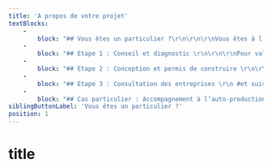 ```yaml
---
title: 'A propos de votre projet'
textBlocks:
    -
        block: "## Vous êtes un particulier ?\r\n\r\n\r\nVous êtes à l’étroit ? Votre bien est mal isolé ? Vous manquez de lumière ?\r\n\r\nVous souhaitez rénover ou construire votre futur logement ?\r\n\r\n**Faites vous accompagner par un architecte !** \r\nCe professionnel sera le garant de la qualité et du respect de vos contraintes. \r\nIl sera votre interlocuteur unique, défenseur de vos intérêts en toute transparence.\r\n\r\n\r\nDu coup de pouce à la prise en main totale de la réalisation de votre projet, consultez les différentes offres de service proposées par l’agence d’architecture Roselyne Laurent.\r\n\r\nVoir aussi : [pourquoi faire appel à un architecte ?](https://www.architectes.org/un-architecte-pourquoi-comment) CNOA.\r\n\r\n"
    -
        block: "## Etape 1 : Conseil et diagnostic \r\n\r\n\r\nPour valider l’achat d’un bien, vérifiez vos idées auprès d’un professionnel.\r\n\r\nEtre accompagné tôt dans votre projet est la clé de la réussite ! \r\n\r\nJe vous rencontre et visite votre bien. \r\nAprès l’écoute attentive de votre programme,** je vérifie la faisabilité de votre projet**.\r\n\r\nJ’évalue l'état et le potentiel du bien que vous souhaitez rénovez.\r\n\r\nEnfin** je vous explique la marche à suivre pour la suite de votre projet**.\r\n\r\nCoût : à partir de 180€.\r\n\r\n"
    -
        block: "## Etape 2 : Conception et permis de construire \r\n\r\n\r\nPour mettre en volume vos envies en cohérence avec votre budget, définir un planning et obtenir l’accord de votre mairie.\r\n\r\n**Optimisez l’espace, gagnez en qualité et en confort** grâce aux idées et à l’expérience de votre architecte !\r\n\r\nAprès validation de votre programme et des éventuelles études complémentaires, je vous propose plusieurs aménagements possibles, puis détaille la solution retenue. Ensemble, nous choisissons les matériaux et équipements techniques adaptés.\r\n\r\nSi nécessaire, j’établis les pièces utiles à la validation du dossier en mairie.\r\n\r\n\r\n__**Avis de client** _: \r\nRoselyne est à l'écoute des attentes, elle a bien évalué le potentiel de la maison. \r\nElle m'a fait 2 propositions, quand je n'arrivais pas à me projeter. \r\nAujourd'hui je suis très contente, c'est une autre maison dans laquelle je vis: lumière et espace.\r\nMerci Roselyne.\r\nM-N T_"
    -
        block: "## Etape 3 : Consultation des entreprises \r\n #et suivi des travaux \r\n\r\n\r\nPour s’assurer du respect du budget et du planning, de la cohérence entre les devis et les plans, et de la qualité de la mise en oeuvre.\r\n\r\n**Laissez-vous guider et sécurisez financièrement** votre chantier grâce au suivi de votre chantier par votre architecte !\r\n\r\nJ’établie le dossier afin de faire chiffrer précisément vos travaux et vous assiste dans la consultation des entreprises. \r\n\r\nJe relie avec vous l’ensemble des devis, et vous aide à choisir les entreprises adaptées à votre projet. \r\n\r\nJe prépare le début du chantier et valide les détails d'exécution, les échantillons fournis. \r\n\r\nJe coordonne les intervenants lors des réunions hebdomadaires et rédige des compte rendus détaillés. \r\n\r\nJe vise les factures, vous assiste pour la clôture du chantier et la levée des éventuelles réserves.\r\n\r\n"
    -
        block: "## Cas particulier : Accompagnement à l’auto-production \r\n\r\n\r\nVous souhaitez réaliser vous même tout ou partie de vos travaux ?\r\n\r\nFacilitez-vous la vie et faites vous accompagner par un professionnel.\r\n\r\nJe vous assiste dans la conception de votre logement et vous prépare au mieux pour votre chantier. \r\n\r\n**Ensemble, nous optimisons et choisissons** les techniques constructives qui vous conviennent. \r\n\r\nLa prévention des risques et l’aide à la gestion de votre projet seront au coeur de nos échanges.\r\n\r\n\r\n__**Avis de client** _: \r\nAu delà de l'aspect administratif et de la gestion impeccable du dépôt de permis de construire (qui a été accepté à la première évaluation), ce qui nous as surtout plu c'est la réelle écoute du client qui nous as permis de concrétiser, à la fois, un projet qui nous ressemble, mais également d'apporter des améliorations notables auxquelles nous n'aurions pas pensé.\r\nBref nous sommes entièrement satisfaits de la prestation.\r\nO.C._"
siblingButtonLabel: 'Vous êtes un particulier ?'
position: 1
---
```


title
===












